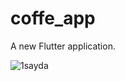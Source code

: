 # coffe_app

A new Flutter application.

![1sayda](https://user-images.githubusercontent.com/67241512/131114560-a05b008b-5dd4-495c-b716-e0983c72c964.png)



